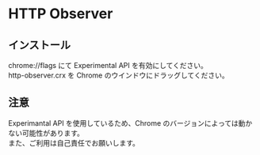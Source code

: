 # HTTP Observer

## インストール
  chrome://flags にて Experimental API を有効にしてください。  
  http-observer.crx を Chrome のウインドウにドラッグしてください。
  
## 注意
  Experimantal API を使用しているため、Chrome のバージョンによっては動かない可能性があります。  
  また、ご利用は自己責任でお願いします。